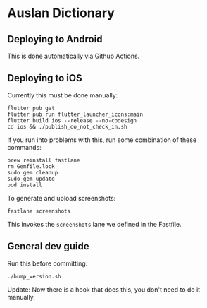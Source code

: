 # Auslan Dictionary

## Deploying to Android
This is done automatically via Github Actions.

## Deploying to iOS
Currently this must be done manually:
```
flutter pub get
flutter pub run flutter_launcher_icons:main
flutter build ios --release --no-codesign
cd ios && ./publish_do_not_check_in.sh
```

If you run into problems with this, run some combination of these commands:
```
brew reinstall fastlane
rm Gemfile.lock
sudo gem cleanup
sudo gem update
pod install
```

To generate and upload screenshots:
```
fastlane screenshots
```
This invokes the `screenshots` lane we defined in the Fastfile.

## General dev guide

Run this before committing:
```
./bump_version.sh
```
Update: Now there is a hook that does this, you don't need to do it manually.


